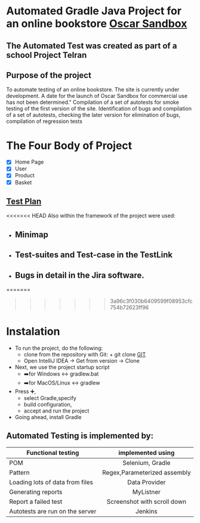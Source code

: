 # Automated Gradle Java Project for an online bookstore [Oscar Sandbox](https://latest.oscarcommerce.com/en-gb/catalogue/)
## The Automated Test was created as part of a school Project Telran

## Purpose of the project
To automate testing of an online bookstore.
The site is currently under development.
A date for the launch of Oscar Sandbox for commercial use has not been determined."
Compilation of a set of autotests for smoke testing of the first version of the site. Identification of bugs and compilation of a set of autotests, checking the later version for elimination of bugs, compilation of regression tests

# The Four Body of Project
- [x] Home Page 
- [x] User
- [x] Product
- [x] Basket

## [Test Plan](https://docs.google.com/spreadsheets/d/1E53fUlBurmhZyhmSGJSuPg5L7KQCmIgu/edit#gid=543030468)
<<<<<<< HEAD
Also within the framework of the project were used:
+ ## Minimap
+ ## Test-suites and Test-case in the TestLink
+ ## Bugs in detail in the Jira software.
=======
>>>>>>> 3a96c3f030b6409599f08953cfc754b72623ff96

# Instalation
+ To run the project, do the following:
  + clone from the repository with Git: + git clone  [GIT](https://github.com/ivladimir7/Oskar.git)
  + Open IntelliJ IDEA → Get from version → Clone
 + Next, we use the project startup script
   + :arrow_right:for Windows  :left_right_arrow: gradlew.bat
   + :arrow_right:for MacOS/Linux :left_right_arrow: gradlew
+ Press :heavy_plus_sign:,  
  +  select Gradle,specify 
  +  build configuration,
  +  accept and run the project
+ Going ahead, install Gradle


## Automated Testing is implemented by:
| Functional testing   | implemented using| 
| -------------        |:-------------:| 
|  POM                 | Selenium, Gradle | 
| Pattern               | Regex,Parameterized assembly|
| Loading lots of data from files            | Data Provider     |  
| Generating reports       | MyListner  |  
| Report a failed test     |  Screenshot with scroll down  | 
|Autotests are run on the server | Jenkins |




